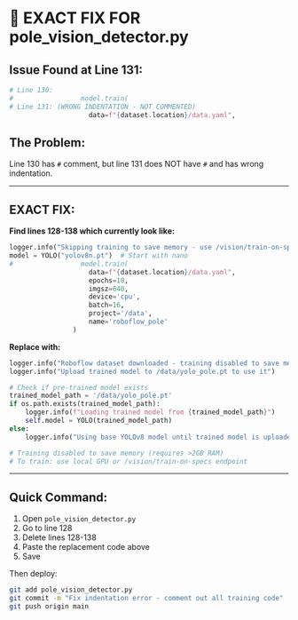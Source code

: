 # 🔧 EXACT FIX FOR pole_vision_detector.py

## Issue Found at Line 131:
```python
# Line 130:
#                 model.train(
# Line 131: (WRONG INDENTATION - NOT COMMENTED)
                    data=f"{dataset.location}/data.yaml",
```

## The Problem:
Line 130 has `#` comment, but line 131 does NOT have `#` and has wrong indentation.

---

## EXACT FIX:

**Find lines 128-138 which currently look like:**
```python
logger.info("Skipping training to save memory - use /vision/train-on-specs endpoint instead")
model = YOLO("yolov8n.pt")  # Start with nano
#                 model.train(
                    data=f"{dataset.location}/data.yaml",
                    epochs=10,
                    imgsz=640,
                    device='cpu',
                    batch=16,
                    project='/data',
                    name='roboflow_pole'
                )
```

**Replace with:**
```python
logger.info("Roboflow dataset downloaded - training disabled to save memory")
logger.info("Upload trained model to /data/yolo_pole.pt to use it")

# Check if pre-trained model exists
trained_model_path = '/data/yolo_pole.pt'
if os.path.exists(trained_model_path):
    logger.info(f"Loading trained model from {trained_model_path}")
    self.model = YOLO(trained_model_path)
else:
    logger.info("Using base YOLOv8 model until trained model is uploaded")

# Training disabled to save memory (requires >2GB RAM)
# To train: use local GPU or /vision/train-on-specs endpoint
```

---

## Quick Command:

1. Open `pole_vision_detector.py`
2. Go to line 128
3. Delete lines 128-138
4. Paste the replacement code above
5. Save

Then deploy:
```bash
git add pole_vision_detector.py
git commit -m "Fix indentation error - comment out all training code"
git push origin main
```
